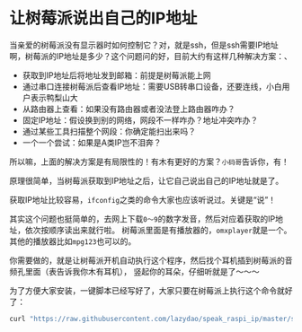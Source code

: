 # 让树莓派说出自己的IP地址

当亲爱的树莓派没有显示器时如何控制它？对，就是ssh，但是ssh需要IP地址啊，树莓派的IP地址是多少？这个问题问的好，目前大约有这样几种解决方案：、

- 获取到IP地址后将地址发到邮箱：前提是树莓派能上网
- 通过串口连接树莓派后查看IP地址：需要USB转串口设备，还要连线，小白用户表示鸭梨山大
- 从路由器上查看：如果没有路由器或者没法登上路由器咋办？
- 固定IP地址：假设换到别的网络，网段不一样咋办？地址冲突咋办？
- 通过某些工具扫描整个网段：你确定能扫出来吗？
- 一个一个尝试：如果是A类IP岂不泪奔？

所以嘛，上面的解决方案是有局限性的！有木有更好的方案？`小码哥`告诉你，有！

原理很简单，当树莓派获取到IP地址之后，让它自己说出自己的IP地址就是了。

获取IP地址比较容易，`ifconfig`之类的命令大家也应该听说过。关键是“说”！

其实这个问题也挺简单的，去网上下载`0～9`的数字发音，然后对应着获取的IP地址，依次按顺序读出来就行啦。
树莓派里面是有播放器的，`omxplayer`就是一个。其他的播放器比如`mpg123`也可以的。

你需要做的，就是让树莓派开机自动执行这个程序，然后找个耳机插到树莓派的音频孔里面（表告诉我你木有耳机），
竖起你的耳朵，仔细听就是了～～～

为了方便大家安装，一键脚本已经写好了，大家只要在树莓派上执行这个命令就好了：

```bash
curl "https://raw.githubusercontent.com/lazydao/speak_raspi_ip/master/setup.sh" | bash
```
